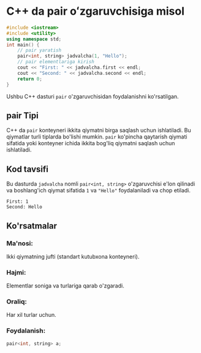 # C++ da pair oʻzgaruvchisiga misol
```cpp
#include <iostream>
#include <utility>
using namespace std;
int main() {
    // pair yaratish
    pair<int, string> jadvalcha(1, "Hello");
    // pair elementlariga kirish
    cout << "First: " << jadvalcha.first << endl;
    cout << "Second: " << jadvalcha.second << endl;
    return 0;
}
```
Ushbu C++ dasturi `pair` o'zgaruvchisidan foydalanishni ko'rsatilgan.
## pair Tipi
C++ da `pair` konteyneri ikkita qiymatni birga saqlash uchun ishlatiladi. Bu qiymatlar turli tiplarda bo'lishi mumkin. `pair` ko'pincha qaytarish qiymati sifatida yoki
konteyner ichida ikkita bog'liq qiymatni saqlash uchun ishlatiladi.
## Kod tavsifi
Bu dasturda `jadvalcha` nomli `pair<int, string>` o'zgaruvchisi e'lon qilinadi va boshlang'ich qiymat sifatida `1` va `"Hello"` foydalaniladi va chop etiladi.
```console
First: 1
Second: Hello
```
## Ko'rsatmalar
### Ma'nosi:
Ikki qiymatning jufti (standart kutubxona konteyneri).
### Hajmi:
Elementlar soniga va turlariga qarab o'zgaradi.
### Oraliq:
Har xil turlar uchun.
### Foydalanish:
```cpp
pair<int, string> a;
```
